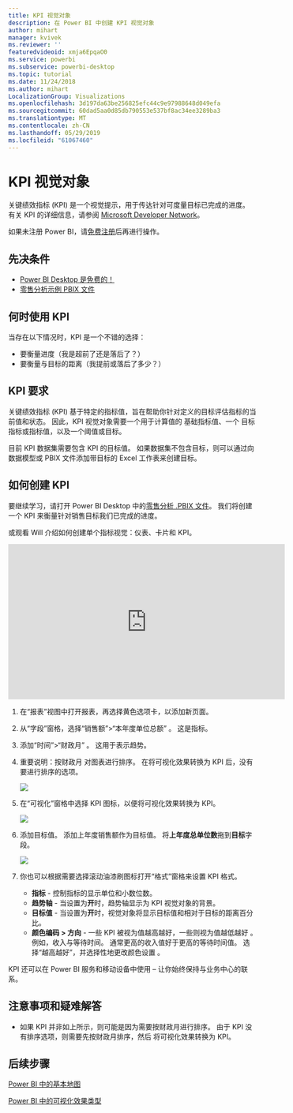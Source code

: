 ```yaml
---
title: KPI 视觉对象
description: 在 Power BI 中创建 KPI 视觉对象
author: mihart
manager: kvivek
ms.reviewer: ''
featuredvideoid: xmja6EpqaO0
ms.service: powerbi
ms.subservice: powerbi-desktop
ms.topic: tutorial
ms.date: 11/24/2018
ms.author: mihart
LocalizationGroup: Visualizations
ms.openlocfilehash: 3d197da63be256825efc44c9e97988648d049efa
ms.sourcegitcommit: 60dad5aa0d85db790553e537bf8ac34ee3289ba3
ms.translationtype: MT
ms.contentlocale: zh-CN
ms.lasthandoff: 05/29/2019
ms.locfileid: "61067460"
---
```

# <a name="kpi-visuals"></a>KPI 视觉对象
关键绩效指标 (KPI) 是一个视觉提示，用于传达针对可度量目标已完成的进度。 有关 KPI 的详细信息，请参阅 [Microsoft Developer Network](https://msdn.microsoft.com/library/hh272050)。

如果未注册 Power BI，请[免费注册](https://app.powerbi.com/signupredirect?pbi_source=web)后再进行操作。

## <a name="prerequisites"></a>先决条件
* [Power BI Desktop 是免费的！](https://powerbi.microsoft.com/get-started/)
* [零售分析示例 PBIX 文件](http://download.microsoft.com/download/9/6/D/96DDC2FF-2568-491D-AAFA-AFDD6F763AE3/Retail%20Analysis%20Sample%20PBIX.pbix)

## <a name="when-to-use-a-kpi"></a>何时使用 KPI
当存在以下情况时，KPI 是一个不错的选择：

* 要衡量进度（我是超前了还是落后了？）
* 要衡量与目标的距离（我提前或落后了多少？）   

## <a name="kpi-requirements"></a>KPI 要求
关键绩效指标 (KPI) 基于特定的指标值，旨在帮助你针对定义的目标评估指标的当前值和状态。 因此，KPI 视觉对象需要一个用于计算值的  基础指标值、一个  目标指标或指标值，以及一个阈值或目标。  

目前 KPI 数据集需要包含 KPI 的目标值。 如果数据集不包含目标，则可以通过向数据模型或 PBIX 文件添加带目标的 Excel 工作表来创建目标。


## <a name="how-to-create-a-kpi"></a>如何创建 KPI
要继续学习，请打开 Power BI Desktop 中的[零售分析 .PBIX 文件](http://download.microsoft.com/download/9/6/D/96DDC2FF-2568-491D-AAFA-AFDD6F763AE3/Retail%20Analysis%20Sample%20PBIX.pbix)。 我们将创建一个 KPI 来衡量针对销售目标我们已完成的进度。

或观看 Will 介绍如何创建单个指标视觉：仪表、卡片和 KPI。

<iframe width="560" height="315" src="https://www.youtube.com/embed/xmja6EpqaO0?list=PL1N57mwBHtN0JFoKSR0n-tBkUJHeMP2cP" frameborder="0" allowfullscreen></iframe>

1. 在“报表”视图中打开报表，再选择黄色选项卡，以添加新页面。    
2. 从“字段”窗格，选择“销售额”>“本年度单位总额”  。  这是指标。
3. 添加“时间”>“财政月”  。  这用于表示趋势。
4. 重要说明：按财政月  对图表进行排序。 在将可视化效果转换为 KPI 后，没有要进行排序的选项。

    ![](media/power-bi-visualization-kpi/power-bi-chart.png)
5. 在“可视化”窗格中选择 KPI 图标，以便将可视化效果转换为 KPI。
   
    ![](media/power-bi-visualization-kpi/power-bi-kpi-template.png)
6. 添加目标值。 添加上年度销售额作为目标值。 将**上年度总单位数**拖到**目标**字段。
   
    ![](media/power-bi-visualization-kpi/power-bi-kpi-done.png)
7. 你也可以根据需要选择滚动油漆刷图标打开“格式”窗格来设置 KPI 格式。
   
   * **指标** - 控制指标的显示单位和小数位数。
   * **趋势轴** - 当设置为**开**时，趋势轴显示为 KPI 视觉对象的背景。  
   * **目标值** - 当设置为**开**时，视觉对象将显示目标值和相对于目标的距离百分比。
   * **颜色编码 > 方向** - 一些 KPI 被视为值越高越好，一些则视为值越低越好   。 例如，收入与等待时间。 通常更高的收入值好于更高的等待时间值。 选择“越高越好”，并选择性地更改颜色设置  。


KPI 还可以在 Power BI 服务和移动设备中使用 – 让你始终保持与业务中心的联系。

## <a name="considerations-and-troubleshooting"></a>注意事项和疑难解答
* 如果 KPI 并非如上所示，则可能是因为需要按财政月进行排序。 由于 KPI 没有排序选项，则需要先按财政月排序，然后  将可视化效果转换为 KPI。

## <a name="next-steps"></a>后续步骤

[Power BI 中的基本地图](power-bi-map-tips-and-tricks.md)

[Power BI 中的可视化效果类型](power-bi-visualization-types-for-reports-and-q-and-a.md)
